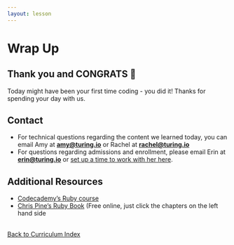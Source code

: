 ```yaml
---
layout: lesson
---
```


# Wrap Up

<!-- ## Reflection

As we wrap up our day together, take a moment to reflect on the questions below.

<div class="try-it-new">
  <h2>Wrap Up: Reflection</h2>
  <ul>
    <li>What was FUN about coding today?</li>
    <li>When did you demonstrate a growth mindset?</li>
    <li>What lingering questions do you have about the technical work we did today?</li>
  </ul>
</div> -->

## Thank you and CONGRATS 🎉

Today might have been your first time coding - you did it! Thanks for spending your day with us.

## Contact

- For technical questions regarding the content we learned today, you can email Amy at <strong>amy@turing.io</strong> or Rachel at <strong>rachel@turing.io</strong>
- For questions regarding admissions and enrollment, please email Erin at <strong>erin@turing.io</strong> or <a target="blank" href="https://go.oncehub.com/Erincall" >set up a time to work with her here</a>.

## Additional Resources

- <a target="blank" href="https://www.codeacademy.com/learn/learn-ruby">Codecademy’s Ruby course</a>
- <a target="blank" href="https://pine.fm/learntoprogram/" >Chris Pine’s Ruby Book</a> (Free online, just click the chapters on the left hand side

<br>
<a href="../">Back to Curriculum Index</a>

